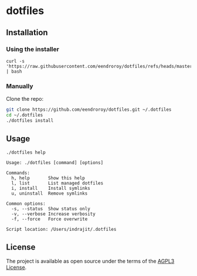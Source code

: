 <!--
  Copyright (C) 2025 Indrajit Roy <eendroroy@gmail.com>

  SPDX-License-Identifier: AGPL-3.0-or-later

  This program is free software: you can redistribute it and/or modify
  it under the terms of the GNU Affero General Public License as
  published by the Free Software Foundation, either version 3 of the
  License, or (at your option) any later version.
-->

# dotfiles
 
## Installation

### Using the installer

```shell
curl -s 'https://raw.githubusercontent.com/eendroroy/dotfiles/refs/heads/master/installer.sh' | bash
```

### Manually

Clone the repo:

```bash
git clone https://github.com/eendroroy/dotfiles.git ~/.dotfiles
cd ~/.dotfiles
./dotfiles install
```

## Usage

```shell
./dotfiles help
```

```
Usage: ./dotfiles [command] [options]

Commands:
  h, help       Show this help
  l, list       List managed dotfiles
  i, install    Install symlinks
  u, uninstall  Remove symlinks

Common options:
  -s, --status  Show status only
  -v, --verbose Increase verbosity
  -f, --force   Force overwrite

Script location: /Users/indrajit/.dotfiles
```

## License

The project is available as open source under the terms of the [AGPL3 License](https://www.fsf.org/licensing/licenses/agpl.html).
